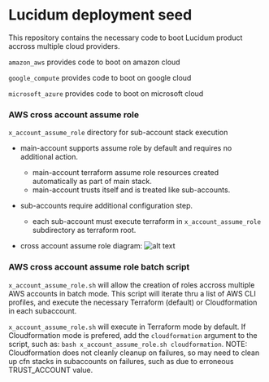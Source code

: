 # Lucidum deployment seed


This repository contains the necessary code to boot Lucidum product accross multiple cloud providers.

`amazon_aws` provides code to boot on amazon cloud

`google_compute` provides code to boot on google cloud

`microsoft_azure` provides code to boot on microsoft cloud


### AWS cross account assume role

`x_account_assume_role` directory for sub-account stack execution

- main-account supports assume role by default and requires no additional action.
  * main-account terraform assume role resources created automatically as part of main stack.
  * main-account trusts itself and is treated like sub-accounts.

- sub-accounts require additional configuration step.
  * each sub-account must execute terraform in `x_account_assume_role` subdirectory as terraform root.

- cross account assume role diagram:
![alt text](https://github.com/LucidumInc/lucidum-deployment-seed/blob/master/assume-role.jpg?raw=true)


### AWS cross account assume role batch script

`x_account_assume_role.sh` will allow the creation of roles accross multiple AWS accounts in batch mode. This script will iterate thru a list of AWS CLI profiles, and execute the necessary Terraform (default) or Cloudformation in each subaccount.

`x_account_assume_role.sh` will execute in Terraform mode by default. If Cloudformation mode is prefered, add the `cloudformation` argument to the script, such as: `bash x_account_assume_role.sh cloudformation`. NOTE: Cloudformation does not cleanly cleanup on failures, so may need to clean up cfn stacks in subaccounts on failures, such as due to erroneous TRUST_ACCOUNT value.
